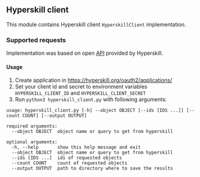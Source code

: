 ## Hyperskill client

This module contains Hyperskill client ``HyperskillClient`` implementation.

### Supported requests

Implementation was based on open [API](https://hyperskill.org/api/docs/) provided by Hyperskill.

#### Usage

1. Create application in https://hyperskill.org/oauth2/applications/
2. Set your client id and secret to environment variables `HYPERSKILL_CLIENT_ID` and `HYPERSKILL_CLIENT_SECRET`
3. Run `python3 hyperskill_client.py` with following arguments:

```
usage: hyperskill_client.py [-h] --object OBJECT [--ids [IDS ...]] [--count COUNT] [--output OUTPUT]

required arguments:
  --object OBJECT  object name or query to get from hyperskill

optional arguments:
  -h, --help       show this help message and exit
  --object OBJECT  object name or query to get from hyperskill
  --ids [IDS ...]  ids of requested objects
  --count COUNT    count of requested objects
  --output OUTPUT  path to directory where to save the results

```
